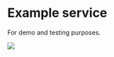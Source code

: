 # Example service

For demo and testing purposes.

![](https://i.giphy.com/media/joV1k1sNOT5xC/giphy.webp)
